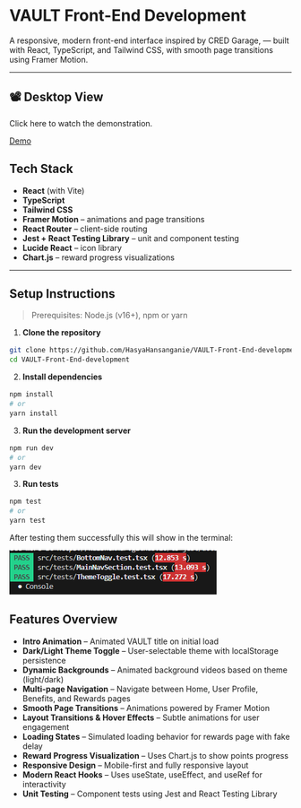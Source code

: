 # VAULT Front-End Development

A responsive, modern front-end interface inspired by CRED Garage, — built with React, TypeScript, and Tailwind CSS, with smooth page transitions using Framer Motion.

---

## 📽️ Desktop View

Click here to watch the demonstration.

<a href="https://drive.google.com/file/d/1krFoN-hJgBIPMrkCi-4NMmu3FcrJTPhN/view?usp=drivesdk" target="_blank">
  Demo
</a>

## Tech Stack

- **React** (with Vite)
- **TypeScript**
- **Tailwind CSS**
- **Framer Motion** – animations and page transitions
- **React Router** – client-side routing
- **Jest + React Testing Library** – unit and component testing
- **Lucide React** – icon library
- **Chart.js** – reward progress visualizations

---

## Setup Instructions

> Prerequisites: Node.js (v16+), npm or yarn

1. **Clone the repository**

```bash
git clone https://github.com/HasyaHansanganie/VAULT-Front-End-development.git
cd VAULT-Front-End-development
```
2. **Install dependencies**

```bash
npm install
# or
yarn install
```

3. **Run the development server**

```bash
npm run dev
# or
yarn dev
```

3. **Run tests**

```bash
npm test
# or
yarn test
```
After testing them successfully this will show in the terminal:

![UnitTests](public/unit_test.png)


## Features Overview

- **Intro Animation** – Animated VAULT title on initial load
- **Dark/Light Theme Toggle** – User-selectable theme with localStorage persistence
- **Dynamic Backgrounds** – Animated background videos based on theme (light/dark)
- **Multi-page Navigation** – Navigate between Home, User Profile, Benefits, and Rewards pages
- **Smooth Page Transitions** – Animations powered by Framer Motion
- **Layout Transitions & Hover Effects** – Subtle animations for user engagement
- **Loading States** – Simulated loading behavior for rewards page with fake delay
- **Reward Progress Visualization** – Uses Chart.js to show points progress
- **Responsive Design** – Mobile-first and fully responsive layout
- **Modern React Hooks** – Uses useState, useEffect, and useRef for interactivity
- **Unit Testing** – Component tests using Jest and React Testing Library
